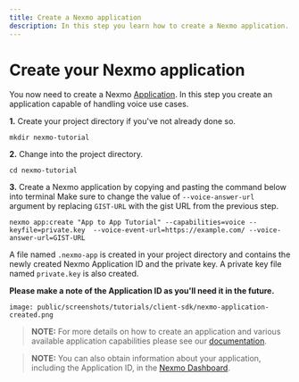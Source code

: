 ```yaml
---
title: Create a Nexmo application
description: In this step you learn how to create a Nexmo application.
---
```


# Create your Nexmo application

You now need to create a Nexmo [Application](/conversation/concepts/application). In this step you create an application capable of handling voice use cases.

**1.** Create your project directory if you've not already done so.

``` shell
mkdir nexmo-tutorial
```

**2.** Change into the project directory.

``` shell
cd nexmo-tutorial
```

**3.** Create a Nexmo application by copying and pasting the command below into terminal Make sure to change the value of `--voice-answer-url` argument by replacing `GIST-URL` with the gist URL from the previous step.

``` shell
nexmo app:create "App to App Tutorial" --capabilities=voice --keyfile=private.key  --voice-event-url=https://example.com/ --voice-answer-url=GIST-URL
```

A file named `.nexmo-app` is created in your project directory and contains the newly created Nexmo Application ID and the private key. A private key file named `private.key` is also created.

**Please make a note of the Application ID as you'll need it in the future.**

```screenshot
image: public/screenshots/tutorials/client-sdk/nexmo-application-created.png
```

> **NOTE:** For more details on how to create an application and various available application capabilities please see our [documentation](/application/overview).

> **NOTE:** You can also obtain information about your application, including the Application ID, in the [Nexmo Dashboard](https://dashboard.nexmo.com/voice/your-applications).
